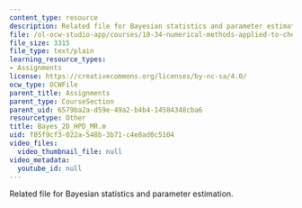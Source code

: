 ```yaml
---
content_type: resource
description: Related file for Bayesian statistics and parameter estimation.
file: /ol-ocw-studio-app/courses/10-34-numerical-methods-applied-to-chemical-engineering-fall-2005/f85f9cf3022a548b3b71c4e8ad0c5104_Bayes_2D_HPD_MR.m
file_size: 3315
file_type: text/plain
learning_resource_types:
- Assignments
license: https://creativecommons.org/licenses/by-nc-sa/4.0/
ocw_type: OCWFile
parent_title: Assignments
parent_type: CourseSection
parent_uid: 6579ba2a-d59e-49a2-b4b4-14584348cba6
resourcetype: Other
title: Bayes_2D_HPD_MR.m
uid: f85f9cf3-022a-548b-3b71-c4e8ad0c5104
video_files:
  video_thumbnail_file: null
video_metadata:
  youtube_id: null
---
```

Related file for Bayesian statistics and parameter estimation.